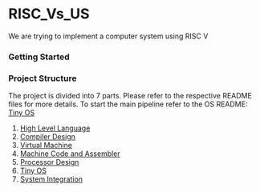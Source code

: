# RISC_Vs_US
We are trying to implement a computer system using RISC V

### Getting Started


### Project Structure

The project is divided into 7 parts. Please refer to the respective README files for more details.
To start the main pipeline refer to the OS README: [Tiny OS](Tiny_OS/README.md)

1. [High Level Language](High_Level_Language/README.md)
2. [Compiler Design](Compiler/README.md)
3. [Virtual Machine](Virtual_Machine/README.md)
4. [Machine Code and Assembler](Assembler/README.md)
5. [Processor Design](Processor_Design)
6. [Tiny OS](Tiny_OS/README.md)
7. [System Integration](System_Integration/README.md)

